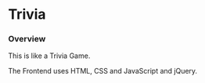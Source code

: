 # Trivia

### Overview

This is like a Trivia Game.

The Frontend uses HTML, CSS and JavaScript and jQuery.

